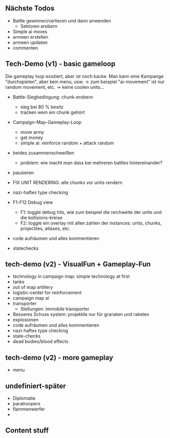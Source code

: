 
## Nächste Todos
- Battle gewinnen/verlieren und dann anwenden
  - Sektoren erobern
- Simple ai moves
- armeen erstellen
- armeen updaten
- commenten


## Tech-Demo (v1) - basic gameloop
Die gameplay loop existiert, aber ist noch kacke.
Man kann eine Kampange "durchspielen", aber kein menu, usw.
-> zum beispiel "ai-movement" ist nur random movement, etc.
-> keine coolen units...

- Battle-Siegbedingung: chunk-erobern
  - sieg bei 80 % besitz
  - tracken wem ein chunk gehört

- Campaign-Map-Gameplay-Loop
  - move army
  - get money
  - simple ai: reinforce random + attack random

- beides zusammenschweißen
  - problem: wie macht man dass bei mehreren 
    battles hintereinander?

- pausieren

- FIX UNIT RENDERING: alle chunks vor units rendern
- nazi-haftes type checking
- F1-F12 Debug view
  - F1: toggle debug hits, wie zum beispiel die reichweite der units und die kollisions-kreise
  - F2: toggle ein overlay mit allen zahlen der instances: units, chunks, projectiles, atlases, etc.
- code aufräumen und alles kommentieren
- statechecks

## tech-demo (v2) - VisualFun + Gameplay-Fun
- technology in campaign map: simple technology at first
- tanks
- out of map artillery
- logistic-center for reinforcement
- campaign map ai  
- transporter
  - Stellungen: immobile transporter
- Besseres Schuss system: projektile nur für granaten und raketen
- explosionen
- code aufräumen und alles kommentieren
- nazi-haftes type checking
- state-checks
- dead bodies/blood effects

## tech-demo (v2) - more gameplay
- menu

## undefiniert-später
- Diplomatie
- paratroopers
- flammenwerfer
- 
## Content stuff



